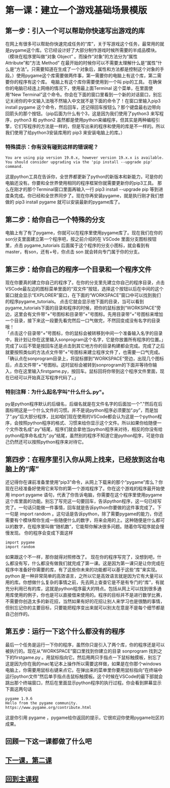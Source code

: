 # 第一课：建立一个游戏基础场景模版

## 第一步：引入一个可以帮助你快速写出游戏的库
在网上有很多可以帮助你快速完成任务的“库”，关于写游戏这个任务，最常用的就是pygame这个库。它已经设计好了大部分制作游戏时候所需要的半成品模块。（模块在程序里叫做“对象 Object” 。而操作“对象”的方法分为“属性 Attribute”和“方法 Method” 在最开始的时候你可以不需要太理解什么是“属性”什么是“方法”。只需要知道在生成了一个对象后，属性和方法都是控制这个对象的手段。）使用pygame这个库需要做两件事，第一需要你的电脑上有这个库，第二需要你的程序有这个库。 电脑上有这个库你需要使用到一个叫 pip的工具。 在确保你的电脑已经连上网络的情况下，使用最上面Terminal 这个菜单，在里面使用“New Terminal”这个命令。你会在下面的窗口里看到一个新的对话窗口，别忘记关闭你的中文输入法哦不然输入中文就不是下面的命令了！在窗口里输入pip3 install pygame 这个命令，然后回车，还记得回车按钮么？那个键盘最右边带向回箭头的那个按钮。（pip后面为什么有个3，这是因为我们使用了python3 来写程序，python3 和 python2 虽然都是使用python来编程序，但其实是两种编程引擎，它们写程序的方法是一样的，但是写出来的程序和使用的库是不一样的。所以我们使用了给python3安装库用的 pip3 来安装电脑上的库。） 
### 特殊提示：你有没有碰到这样的错误呢？
```
You are using pip version 19.0.x, however version 19.x.x is available.
You should consider upgrading via the 'pip install --upgrade pip' command.
```
这是python工具在告诉你，全世界都更新了python的新版本和新能力，可是你的电脑还没有。你要和全世界使用相同的程序框架你就需要更新你的pip3工具。 那么在刚才的那个Terminal窗口里面再输入一行 pip3 install --upgrade pip 等到进度条完成。你已经和全世界同步了。现在你再安装pygame，就是执行刚才我们想做的 pip3 install pygame 就可以安装最新的pygame库了。

## 第二步：给你自己一个特殊的分支
电脑上有了有了pygame，你就可以在程序里使用pygame库了。现在我们在你的son分支里面建立第一个程序吧，按之前介绍的在 VSCode 里面分支图标按钮里，点击 pygame_tutorials 后面属于这个程序的分支小图标，就会看到有master，有son，还有+号，你点击 son 就会转向专门属于你的分支。

## 第三步：给你自己的程序一个目录和一个程序文件
现在你要真的建立你自己的程序了。在你的分支里先建立你自己的程序目录，点击VSCode最左边的图标菜单里面的“双文件”按钮，选择这个按钮以后在中间的这个窗口就会显示“EXPLORER”窗口，在下面的“WORKSPACE”窗口中可以找到我们的程序pygame_tutorials。
点击它就会显示他下面的目录，当可以看到pygame_tutorials下面的目录和程序的时候，把你的鼠标放到“WORKSPACE”旁边，这里会有文件带“+”号图标和目录带“+”号图标。先用目录带“+”号图标来增加一个目录，接下来这一段要先看完然后一口气做完，不然回变成没有名字的目录哦！
<br>「点击这个目录带“+”号图标，你的鼠标会被转移到中间一个准备输入名字的目录中，我计划让你在这里输入sonprogram这个名字，它是你放置所有程序的位置。」完成了以后不管是按回车还是点击到其它地方你的目录构建都会完成。完成了之后就要按照类似的方法点文件带“+”号图标来建立程序文件了，也需要一口气完成。「确认点在sonprogram目录上，将鼠标挪到“WORKSPACE“旁边，出现几个图标后，点击文件带“+”号图标。这时鼠标会被转到sonprogram的下面并等待你输入，你在这里输入firstgame.py，按回车。鼠标回将你带到这个程序文件里面，现在已经可以开始真正写程序代码了。」
### 特别注释：为什么起名字叫"什么什么.py"。
py是python程序默认的后缀名，后缀名就是在文件名字的后面加一个"."然后在后面标明这是一个什么文件的习惯。并不是说python程序必须要加“.py”，而是加了“.py”后大部分程序，比如咱们现在使用的VSCode都会认为这是一个python程序，会按照python程序的格式、习惯来给你显示这个文件。所以如果你给随便一个文件改名成“.py”结尾，程序们就会拿他当python程序来对待，相反的你没有给python程序命名成为“.py”结尾，虽然别的程序不知道它是python程序，可是你自己仍然还可以按照python程序来对待它。

## 第四步：在程序里引入你从网上找来，已经放到这台电脑上的“库”
还记得你在课前准备里使用“pip3”命令，从网上下载来的那个“pygame”库么？你现在已经准备好使用它来写你的第一个游戏程序了。你在这个游戏的程序最开始使用 import pygame 语句，代表了你告诉电脑，你需要在这个程序里使用pygame这个库里面的功能。别忘了写完这一句要回车，告诉python程序，这一句已经写完了。一句话只能做一件事情，回车就是告诉python你要做的这件事完成了。下一句是 import random 。这句话是告诉python，除了需要pygame的能力，你还需要有个模块帮你生成一些随便什么的数字，将来会用的上。这种随便是什么都可以的数字，在程序里叫做“随机数”，它能帮你解决很多问题。随着你写程序就会慢慢发现。
你的程序会变成下面这样
```
import pygame
import random
```
如果跟这个不一样，那你就得对照修改了。
现在你的程序写完了，没想到吧，什么都没有写，什么都没有做我们就完成了第一课。这是因为第一课只是让你完成在程序中准备好你需要的库，有了这些你未来的功能都可以基于这些“库”来实现。python 是一种非常简单的高效语言，之所以它是高效语言就是因为它有大量可以用的库。你想做什么复杂的事情之前，先去网上查查它是不是有专门的“库”，有就充分利用已有的库，这就是python程序最大的特点。包括从网上可以找到很多通用库使用的例子，你也是可以直接借来使用的。程序的目标并不是进行数学比赛，不需要你创造太多的新花招，当然如果有好的花招让别人来学习也是很酷的事情，但别忘记你的主要目标，只要能把程序变出来就可以别太在意是不是每个细节都是自己创作的。

## 第五步：运行一下这个什么都没有的程序
最后一个任务是运行一下你的程序，虽然你只是引入了两个库，你的程序还是可以被执行的。现在从“WORKSPACE”窗口里找到你建立的目录 sonprogram 找到之下的firstgame.py 。用鼠标指向它。然后用两只手指点一下鼠标触摸板，别忘了这是因为你在我的mac笔记本上操作所以需要这样做，如果是在你那个windows电脑上，你需要用鼠标右键来点它。在弹出来的菜单里你要用鼠标指向“在终端中运行python文件”然后单手指点击鼠标触摸板。这个时候在VSCode的最下部就会跳出那个终端窗口，然后在里面显示python程序的执行过程。你会看到屏幕显示下面这两句话
```
pygame 1.9.6
Hello from the pygame community. https://www.pygame.org/contribute.html
```
这是你引用 pygame ，pygame给你返回的提示，它很欢迎你使用pygame社区的成果。

## 回顾一下这一课都做了什么吧


## [下一课，第二课](./class2.md)
## [回到主课程](./README.md)